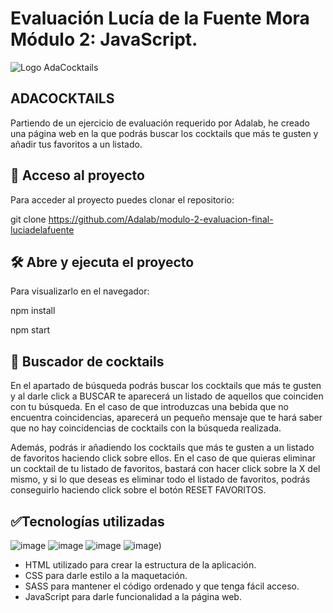 # Evaluación Lucía de la Fuente Mora Módulo 2: JavaScript.
![Logo AdaCocktails](https://github.com/Adalab/modulo-2-evaluacion-final-luciadelafuente/assets/161826787/11e453b5-f81c-4df2-a27a-734a7a426951)

## **ADACOCKTAILS** 

Partiendo de un ejercicio de evaluación requerido por Adalab, he creado una página web en la que podrás buscar los cocktails que más te gusten y añadir tus favoritos a un listado.

## 📁 **Acceso al proyecto**

Para acceder al proyecto puedes clonar el repositorio:

git clone https://github.com/Adalab/modulo-2-evaluacion-final-luciadelafuente

## 🛠️ **Abre y ejecuta el proyecto**
Para visualizarlo en el navegador:

npm install

npm start

## ​:tropical_drink: ​**Buscador de cocktails**

En el apartado de búsqueda podrás buscar los cocktails que más te gusten y al darle click a BUSCAR te aparecerá un listado de aquellos que coinciden con tu búsqueda. En el caso de que introduzcas una bebida que no encuentra coincidencias, aparecerá un pequeño mensaje que te hará saber que no hay coincidencias de cocktails con la búsqueda realizada.

Además, podrás ir añadiendo los cocktails que más te gusten a un listado de favoritos haciendo click sobre ellos. En el caso de que quieras eliminar un cocktail de tu listado de favoritos, bastará con hacer click sobre la X del mismo, y si lo que deseas es eliminar todo el listado de favoritos, podrás conseguirlo haciendo click sobre el botón RESET FAVORITOS.

## ✅**Tecnologías utilizadas**
![image](https://github.com/Adalab/modulo-2-evaluacion-final-luciadelafuente/assets/161826787/0a537936-2c7b-42a7-be65-2f23d318f7f3)
![image](https://github.com/Adalab/modulo-2-evaluacion-final-luciadelafuente/assets/161826787/001b1aeb-99ab-4d35-9ab1-e6b1893e76dc)
![image](https://github.com/Adalab/modulo-2-evaluacion-final-luciadelafuente/assets/161826787/9306a385-437d-45d1-807d-b7b110ec0c89)
![image)](https://github.com/Adalab/modulo-2-evaluacion-final-luciadelafuente/assets/161826787/869ca967-b749-47b9-bb10-df6157cc239f)


- HTML utilizado para crear la estructura de la aplicación.
- CSS para darle estilo a la maquetación.
- SASS para mantener el código ordenado y que tenga fácil acceso.
- JavaScript para darle funcionalidad a la página web.
